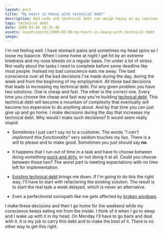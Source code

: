```yaml
---
layout: post
title: "My heart is heavy with technical debt"
description: Bad code and technical debt can weigh heavy on my concience. It makes me work extra hard in order to get free of its posession, but this is hard when you have a PM that won't let you.
tags: technical debt
date: 2009-03-06 18:35:40
assets: assets/posts/2009-03-06-my-heart-is-heavy-with-technical-debt
image: 
---
```


I'm not feeling well. I have stomach pains and sometimes my head spins so I loose my balance. When I come home at night I get hit by an extreme tiredness and my nose bleeds on a regular basis.  I'm under a lot of stress. Not really about the tasks I need to complete before some deadline like most people. Instead my bad conscience eats me away. The bad conscience over all the bad decisions I've made during the day, during the week and from the beginning of my employment. All those bad decisions that leads to increasing my technical debt.  For any given problem you have two solutions. One is cheap and fast. The other is the correct one. Every time you choose the cheap and fast way you're building [technical debt](http://en.wikipedia.org/wiki/Technical_debt). This technical debt will become a mountain of complexity that eventually will become too expensive to do anything about. And by that time you can just give up and go home.  I make decisions during the day that increases my technical debt. Why would I make such decisions? It would seem really stupid.

* Sometimes I just can't say no to a customer. The words _"I can't implement this functionality"_ very seldom touches my lips. There is a will to please and to make good. Sometimes you just should say **no**.

* It happens that I run out of time in a task and have to choose between doing something [quick and dirty](http://www.laputan.org/mud/), or not doing it at all. Could you choose between those two? The worst part is meeting expectations with no time left for implementation.

* [Existing technical debt](http://en.wikipedia.org/wiki/Brownfield_(software_development)) brings me down. If I'm going to do this the right way, I'll have to start with refactoring the existing solution. The result is to start the real task a week delayed, which is never an alternative.

* Even a perfectionist sociopath like me gets affected by [broken windows](http://www.codinghorror.com/blog/archives/000326.html).

I make these decisions and then I go home for the weekend while my conscience keeps eating me from the inside. I think of it when I go to sleep and I wake up with it in my head. On Monday I'll have to go back and deal with it. It is my job to carry this debt and to make the best of it. There is no other way to get this right.
